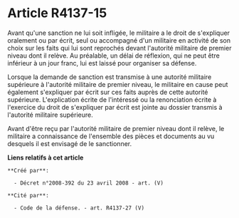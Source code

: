 # Article R4137-15

Avant qu'une sanction ne lui soit infligée, le militaire a le droit de s'expliquer oralement ou par écrit, seul ou accompagné
d'un militaire en activité de son choix sur les faits qui lui sont reprochés devant l'autorité militaire de premier niveau
dont il relève. Au préalable, un délai de réflexion, qui ne peut être inférieur à un jour franc, lui est laissé pour
organiser sa défense.

Lorsque la demande de sanction est transmise à une autorité militaire supérieure à l'autorité militaire de premier niveau, le
militaire en cause peut également s'expliquer par écrit sur ces faits auprès de cette autorité supérieure. L'explication
écrite de l'intéressé ou la renonciation écrite à l'exercice du droit de s'expliquer par écrit est jointe au dossier transmis
à l'autorité militaire supérieure.

Avant d'être reçu par l'autorité militaire de premier niveau dont il relève, le militaire a connaissance de l'ensemble des
pièces et documents au vu desquels il est envisagé de le sanctionner.

**Liens relatifs à cet article**

	**Créé par**:

	  - Décret n°2008-392 du 23 avril 2008 - art. (V)

	**Cité par**:

	  - Code de la défense. - art. R4137-27 (V)
